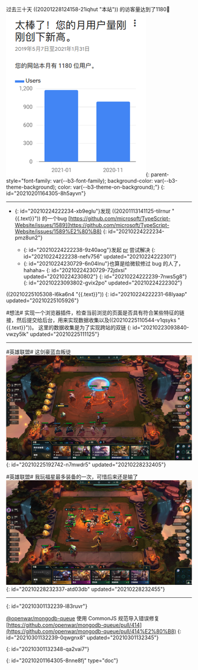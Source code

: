 过去三十天 ((20201228124158-21iqhut "本站"))  的访客量达到了1180🎉 ![image.png](assets/20210205154758-iayt2fb-image.png){: parent-style="font-family: var(--b3-font-family); background-color: var(--b3-theme-background); color: var(--b3-theme-on-background);"}
{: id="20210201164305-8h5ayvn"}

---

- {: id="20210224222234-xb9eglu"}发现 ((20201113141125-tilrnur "{{.text}}"))  的一个bug [https://github.com/microsoft/TypeScript-Website/issues/1589](https://github.com/microsoft/TypeScript-Website/issues/1589%E2%80%B8)
  {: id="20210224222234-pmz8un2"}

  - {: id="20210224222238-9z40aog"}发起 [pr](https://github.com/microsoft/TypeScript-Website/pull/1594) 尝试解决
    {: id="20210224222238-nefv756" updated="20210224222301"}
  - {: id="20210224230729-6n04lnu"}也算是给微软修过 bug 的人了， hahaha~
    {: id="20210224230729-72jdxsi" updated="20210224230802"}
  {: id="20210224222239-7nws5g8"}
{: id="20210223093802-gvix2po" updated="20210224222302"}

((20210225105308-l6ka6n4 "{{.text}}"))
{: id="20210224222231-68lyaap" updated="20210225105926"}

#想法# 实现一个浏览器插件，检查当前浏览的页面是否具有符合某些特征的链接，然后提交给后台，用来实现数据收集以及((20210225110544-v1qsyks "{{.text}}"))。
这里的数据收集是为了实现跨站的双链
{: id="20210223093840-vwzy5lk" updated="20210225111125"}

---

#英雄联盟# 这剑豪蓝血叛徒![我们中出了一个叛徒](assets/20210225192723-uawslnf-image.png)
{: id="20210225192742-n7mwdr5" updated="20210228232405"}

#英雄联盟# 我玩福星最多装备的一次，可惜后来还是输了 ![image.png](assets/20210228232416-7n8xawm-image.png)
{: id="20210228232337-atd03db" updated="20210228232455"}

---

{: id="20210301132239-l83ruvr"}

[@openwar/mongodb-queue](https://github.com/openwar/mongodb-queue) 使用 CommonJS 规范导入错误修复[https://github.com/openwar/mongodb-queue/pull/414](https://github.com/openwar/mongodb-queue/pull/414%E2%80%B8)
{: id="20210301132239-0qwgnx8" updated="20210301132345"}

{: id="20210301132348-qa2vai7"}


{: id="20210201164305-8nne8fj" type="doc"}
